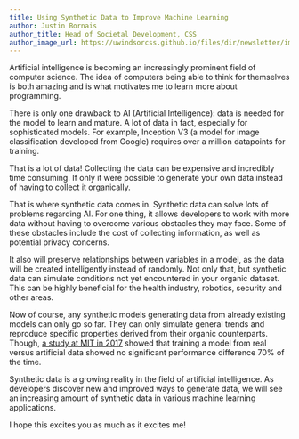 ```yaml
---
title: Using Synthetic Data to Improve Machine Learning
author: Justin Bornais
author_title: Head of Societal Development, CSS
author_image_url: https://uwindsorcss.github.io/files/dir/newsletter/img/justin-bornais.png
---
```


Artificial intelligence is becoming an increasingly prominent field of computer science. The idea of computers being able to think for themselves is both amazing and is what motivates me to learn more about programming.

There is only one drawback to AI (Artificial Intelligence): data is needed for the model to learn and mature. A lot of data in fact, especially for sophisticated models. For example, Inception V3 (a model for image classification developed from Google) requires over a million datapoints for training.

That is a lot of data! Collecting the data can be expensive and incredibly time consuming. If only it were possible to generate your own data instead of having to collect it organically.

That is where synthetic data comes in. Synthetic data can solve lots of problems regarding AI. For one thing, it allows developers to work with more data without having to overcome various obstacles they may face. Some of these obstacles include the cost of collecting information, as well as potential privacy concerns.

It also will preserve relationships between variables in a model, as the data will be created intelligently instead of randomly. Not only that, but synthetic data can simulate conditions not yet encountered in your organic dataset. This can be highly beneficial for the health industry, robotics, security and other areas.

Now of course, any synthetic models generating data from already existing models can only go so far. They can only simulate general trends and reproduce specific properties derived from their organic counterparts. Though, [a study at MIT in 2017](https://news.mit.edu/2017/artificial-data-give-same-results-as-real-data-0303) showed that training a model from real versus artificial data showed no significant performance difference 70% of the time.

Synthetic data is a growing reality in the field of artificial intelligence. As developers discover new and improved ways to generate data, we will see an increasing amount of synthetic data in various machine learning applications.

I hope this excites you as much as it excites me!
